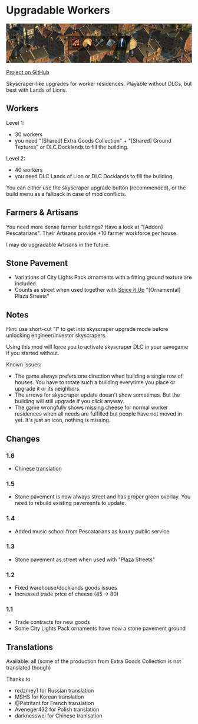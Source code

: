 # Upgradable Workers

![](./banner.png)

[Project on GitHub](https://github.com/jakobharder/anno-1800-jakobs-mods)

Skyscraper-like upgrades for worker residences. Playable without DLCs, but best with Lands of Lions.

## Workers

Level 1:
- 30 workers
- you need "[Shared] Extra Goods Collection" + "[Shared] Ground Textures" or DLC Docklands to fill the building.

Level 2:
- 40 workers
- you need DLC Lands of Lion or DLC Docklands to fill the building.

You can either use the skyscraper upgrade button (recommended), or the build menu as a fallback in case of mod conflicts.

## Farmers & Artisans

You need more dense farmer buildings? Have a look at "[Addon] Pescatarians". Their Artisans provide +10 farmer workforce per house.

I may do upgradable Artisans in the future.

## Stone Pavement

- Variations of City Lights Pack ornaments with a fitting ground texture are included.
- Counts as street when used together with [Spice it Up](https://www.nexusmods.com/anno1800/mods/5) "[Ornamental] Plaza Streets"

## Notes

Hint: use short-cut "I" to get into skyscraper upgrade mode before unlocking engineer/investor skyscrapers.

Using this mod will force you to activate skyscraper DLC in your savegame if you started without.

Known issues:

- The game always prefers one direction when building a single row of houses. You have to rotate such a building everytime you place or upgrade it or its neighbors.
- The arrows for skyscraper update doesn't show sometimes. But the building will still upgrade if you click anyway.
- The game wrongfully shows missing cheese for normal worker residences when all needs are fulfilled but people have not moved in yet. It's just an icon, nothing is missing.

## Changes

### 1.6

- Chinese translation

### 1.5

- Stone pavement is now always street and has proper green overlay.
  You need to rebuild existing pavements to update.

### 1.4

- Added music school from Pescatarians as luxury public service

### 1.3

- Stone pavement as street when used with "Plaza Streets"

### 1.2

- Fixed warehouse/docklands goods issues
- Increased trade price of cheese (45 -> 80)

### 1.1

- Trade contracts for new goods
- Some City Lights Pack ornaments have now a stone pavement ground 

## Translations

Available: all (some of the production from Extra Goods Collection is not translated though)

Thanks to
- redzmey1 for Russian translation
- MSHS for Korean translation
- @Petritant for French translation
- Aveneger432 for Polish translation
- darknesswei for Chinese tranlsation

